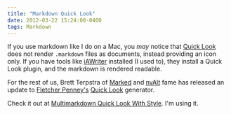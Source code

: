 ```yaml
---
title: "Markdown Quick Look"
date: 2012-03-22 15:24:00-0400
tags: Markdown
---
```


If you use markdown like I do on a Mac, you *may* notice that [Quick Look](http://en.wikipedia.org/wiki/Quick_Look) does not render `.markdown` files as documents, instead providing an icon only. If you have tools like [iAWriter](http://www.iawriter.com/) installed (I used to), they install a Quick Look plugin, and the markdown is rendered readable.

For the rest of us, Brett Terpstra of [Marked](http://brettterpstra.com/project/marked/) and [nvAlt](http://brettterpstra.com/project/nvalt/) fame has released an update to [Fletcher Penney's](http://fletcherpenney.net/) [Quick Look](https://github.com/fletcher/MMD-QuickLook) generator.

Check it out at [Multimarkdown Quick Look With Style](http://brettterpstra.com/multimarkdown-quick-look-with-style/). I'm using it.
